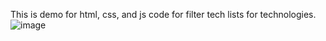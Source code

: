 This is demo for html, css, and js code for filter tech lists for technologies.
![image](https://github.com/umesh0067/tech-lists-filter/assets/64414024/d8ebf410-df0f-4322-b9ef-e6bbfb4eeaab)
